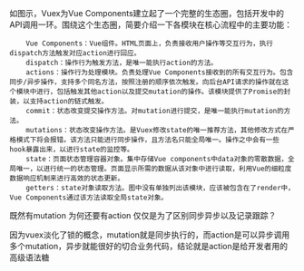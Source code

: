 如图示，Vuex为Vue Components建立起了一个完整的生态圈，包括开发中的API调用一环。围绕这个生态圈，简要介绍一下各模块在核心流程中的主要功能：
        
    
        Vue Components：Vue组件。HTML页面上，负责接收用户操作等交互行为，执行dispatch方法触发对应action进行回应。
        dispatch：操作行为触发方法，是唯一能执行action的方法。
        actions：操作行为处理模块。负责处理Vue Components接收到的所有交互行为。包含同步/异步操作，支持多个同名方法，按照注册的顺序依次触发。向后台API请求的操作就在这个模块中进行，包括触发其他action以及提交mutation的操作。该模块提供了Promise的封装，以支持action的链式触发。
        commit：状态改变提交操作方法。对mutation进行提交，是唯一能执行mutation的方法。
        mutations：状态改变操作方法。是Vuex修改state的唯一推荐方法，其他修改方式在严格模式下将会报错。该方法只能进行同步操作，且方法名只能全局唯一。操作之中会有一些hook暴露出来，以进行state的监控等。
        state：页面状态管理容器对象。集中存储Vue components中data对象的零散数据，全局唯一，以进行统一的状态管理。页面显示所需的数据从该对象中进行读取，利用Vue的细粒度数据响应机制来进行高效的状态更新。
        getters：state对象读取方法。图中没有单独列出该模块，应该被包含在了render中，Vue Components通过该方法读取全局state对象。

既然有mutation 为何还要有action 仅仅是为了区别同步异步以及记录跟踪？

 因为vuex淡化了锁的概念，mutation就是同步执行的，而action是可以异步调用多个mutation，异步就能很好的切合业务代码，结论就是action是给开发者用的高级语法糖